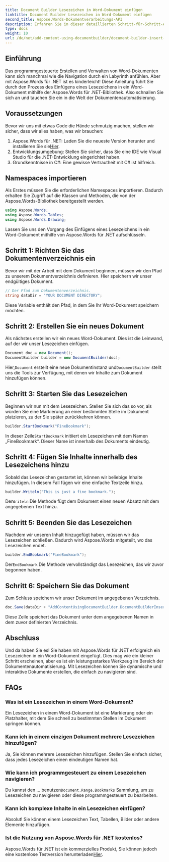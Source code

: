 ```yaml
---
title: Document Builder Lesezeichen in Word-Dokument einfügen
linktitle: Document Builder Lesezeichen in Word-Dokument einfügen
second_title: Aspose.Words-Dokumentverarbeitungs-API
description: Erfahren Sie in dieser detaillierten Schritt-für-Schritt-Anleitung, wie Sie mit Aspose.Words für .NET Lesezeichen in Word-Dokumente einfügen. Perfekt für die Dokumentenautomatisierung.
type: docs
weight: 10
url: /de/net/add-content-using-documentbuilder/document-builder-insert-bookmark/
---
```

## Einführung

Das programmgesteuerte Erstellen und Verwalten von Word-Dokumenten kann sich manchmal wie die Navigation durch ein Labyrinth anfühlen. Aber mit Aspose.Words für .NET ist es kinderleicht! Diese Anleitung führt Sie durch den Prozess des Einfügens eines Lesezeichens in ein Word-Dokument mithilfe der Aspose.Words für .NET-Bibliothek. Also schnallen Sie sich an und tauchen Sie ein in die Welt der Dokumentenautomatisierung.

## Voraussetzungen

Bevor wir uns mit etwas Code die Hände schmutzig machen, stellen wir sicher, dass wir alles haben, was wir brauchen:

1.  Aspose.Words für .NET: Laden Sie die neueste Version herunter und installieren Sie sie[Hier](https://releases.aspose.com/words/net/).
2. Entwicklungsumgebung: Stellen Sie sicher, dass Sie eine IDE wie Visual Studio für die .NET-Entwicklung eingerichtet haben.
3. Grundkenntnisse in C#: Eine gewisse Vertrautheit mit C# ist hilfreich.

## Namespaces importieren

Als Erstes müssen Sie die erforderlichen Namespaces importieren. Dadurch erhalten Sie Zugriff auf die Klassen und Methoden, die von der Aspose.Words-Bibliothek bereitgestellt werden.

```csharp
using Aspose.Words;
using Aspose.Words.Tables;
using Aspose.Words.Drawing;
```

Lassen Sie uns den Vorgang des Einfügens eines Lesezeichens in ein Word-Dokument mithilfe von Aspose.Words für .NET aufschlüsseln.

## Schritt 1: Richten Sie das Dokumentenverzeichnis ein

Bevor wir mit der Arbeit mit dem Dokument beginnen, müssen wir den Pfad zu unserem Dokumentverzeichnis definieren. Hier speichern wir unser endgültiges Dokument.

```csharp
// Der Pfad zum Dokumentenverzeichnis.
string dataDir = "YOUR DOCUMENT DIRECTORY";
```

Diese Variable enthält den Pfad, in dem Sie Ihr Word-Dokument speichern möchten.

## Schritt 2: Erstellen Sie ein neues Dokument

Als nächstes erstellen wir ein neues Word-Dokument. Dies ist die Leinwand, auf der wir unser Lesezeichen einfügen.

```csharp
Document doc = new Document();
DocumentBuilder builder = new DocumentBuilder(doc);
```

 Hier,`Document` erstellt eine neue Dokumentinstanz und`DocumentBuilder` stellt uns die Tools zur Verfügung, mit denen wir Inhalte zum Dokument hinzufügen können.

## Schritt 3: Starten Sie das Lesezeichen

Beginnen wir nun mit dem Lesezeichen. Stellen Sie sich das so vor, als würden Sie eine Markierung an einer bestimmten Stelle im Dokument platzieren, zu der Sie später zurückkehren können.

```csharp
builder.StartBookmark("FineBookmark");
```

 In dieser Zeile`StartBookmark` initiiert ein Lesezeichen mit dem Namen „FineBookmark“. Dieser Name ist innerhalb des Dokuments eindeutig.

## Schritt 4: Fügen Sie Inhalte innerhalb des Lesezeichens hinzu

Sobald das Lesezeichen gestartet ist, können wir beliebige Inhalte hinzufügen. In diesem Fall fügen wir eine einfache Textzeile hinzu.

```csharp
builder.Writeln("This is just a fine bookmark.");
```

 Der`Writeln` Die Methode fügt dem Dokument einen neuen Absatz mit dem angegebenen Text hinzu.

## Schritt 5: Beenden Sie das Lesezeichen

Nachdem wir unseren Inhalt hinzugefügt haben, müssen wir das Lesezeichen schließen. Dadurch wird Aspose.Words mitgeteilt, wo das Lesezeichen endet.

```csharp
builder.EndBookmark("FineBookmark");
```

 Der`EndBookmark` Die Methode vervollständigt das Lesezeichen, das wir zuvor begonnen haben.

## Schritt 6: Speichern Sie das Dokument

Zum Schluss speichern wir unser Dokument im angegebenen Verzeichnis.

```csharp
doc.Save(dataDir + "AddContentUsingDocumentBuilder.DocumentBuilderInsertBookmark.docx");
```

Diese Zeile speichert das Dokument unter dem angegebenen Namen in dem zuvor definierten Verzeichnis.

## Abschluss

Und da haben Sie es! Sie haben mit Aspose.Words für .NET erfolgreich ein Lesezeichen in ein Word-Dokument eingefügt. Dies mag wie ein kleiner Schritt erscheinen, aber es ist ein leistungsstarkes Werkzeug im Bereich der Dokumentenautomatisierung. Mit Lesezeichen können Sie dynamische und interaktive Dokumente erstellen, die einfach zu navigieren sind.

## FAQs

### Was ist ein Lesezeichen in einem Word-Dokument?
Ein Lesezeichen in einem Word-Dokument ist eine Markierung oder ein Platzhalter, mit dem Sie schnell zu bestimmten Stellen im Dokument springen können.

### Kann ich in einem einzigen Dokument mehrere Lesezeichen hinzufügen?
Ja, Sie können mehrere Lesezeichen hinzufügen. Stellen Sie einfach sicher, dass jedes Lesezeichen einen eindeutigen Namen hat.

### Wie kann ich programmgesteuert zu einem Lesezeichen navigieren?
 Du kannst den ... benutzen`Document.Range.Bookmarks` Sammlung, um zu Lesezeichen zu navigieren oder diese programmgesteuert zu bearbeiten.

### Kann ich komplexe Inhalte in ein Lesezeichen einfügen?
Absolut! Sie können einem Lesezeichen Text, Tabellen, Bilder oder andere Elemente hinzufügen.

### Ist die Nutzung von Aspose.Words für .NET kostenlos?
Aspose.Words für .NET ist ein kommerzielles Produkt, Sie können jedoch eine kostenlose Testversion herunterladen[Hier](https://releases.aspose.com/).